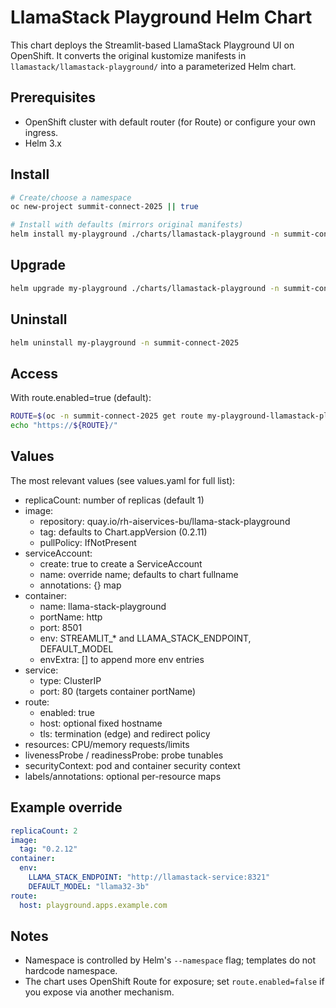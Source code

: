 # LlamaStack Playground Helm Chart

This chart deploys the Streamlit-based LlamaStack Playground UI on OpenShift. It converts the original kustomize manifests in `llamastack/llamastack-playground/` into a parameterized Helm chart.

## Prerequisites
- OpenShift cluster with default router (for Route) or configure your own ingress.
- Helm 3.x

## Install
```bash
# Create/choose a namespace
oc new-project summit-connect-2025 || true

# Install with defaults (mirrors original manifests)
helm install my-playground ./charts/llamastack-playground -n summit-connect-2025
```

## Upgrade
```bash
helm upgrade my-playground ./charts/llamastack-playground -n summit-connect-2025
```

## Uninstall
```bash
helm uninstall my-playground -n summit-connect-2025
```

## Access
With route.enabled=true (default):
```bash
ROUTE=$(oc -n summit-connect-2025 get route my-playground-llamastack-playground -o jsonpath='{.spec.host}')
echo "https://${ROUTE}/"
```

## Values
The most relevant values (see values.yaml for full list):

- replicaCount: number of replicas (default 1)
- image:
  - repository: quay.io/rh-aiservices-bu/llama-stack-playground
  - tag: defaults to Chart.appVersion (0.2.11)
  - pullPolicy: IfNotPresent
- serviceAccount:
  - create: true to create a ServiceAccount
  - name: override name; defaults to chart fullname
  - annotations: {} map
- container:
  - name: llama-stack-playground
  - portName: http
  - port: 8501
  - env: STREAMLIT_* and LLAMA_STACK_ENDPOINT, DEFAULT_MODEL
  - envExtra: [] to append more env entries
- service:
  - type: ClusterIP
  - port: 80 (targets container portName)
- route:
  - enabled: true
  - host: optional fixed hostname
  - tls: termination (edge) and redirect policy
- resources: CPU/memory requests/limits
- livenessProbe / readinessProbe: probe tunables
- securityContext: pod and container security context
- labels/annotations: optional per-resource maps

## Example override
```yaml
replicaCount: 2
image:
  tag: "0.2.12"
container:
  env:
    LLAMA_STACK_ENDPOINT: "http://llamastack-service:8321"
    DEFAULT_MODEL: "llama32-3b"
route:
  host: playground.apps.example.com
```

## Notes
- Namespace is controlled by Helm's `--namespace` flag; templates do not hardcode namespace.
- The chart uses OpenShift Route for exposure; set `route.enabled=false` if you expose via another mechanism.
